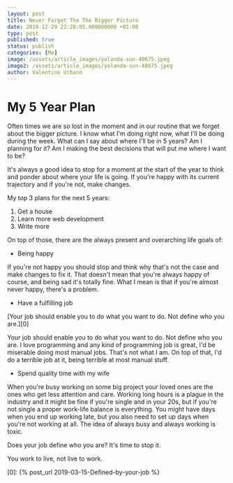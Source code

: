```yaml
---
layout: post
title: Never Forget The The Bigger Picture
date: 2018-12-29 22:28:05.000000000 +01:00
type: post
published: true
status: publish
categories: [Me]
image: /assets/article_images/yolanda-sun-40675.jpeg
image2: /assets/article_images/yolanda-sun-40675.jpeg
author: Valentino Urbano
---
```


# My 5 Year Plan

Often times we are so lost in the moment and in our routine that we forget about the bigger picture. I know what I'm doing right now, what I'll be doing during the week. What can I say about where I'll be in 5 years? Am I planning for it? Am I making the best decisions that will put me where I want to be?

It's always a good idea to stop for a moment at the start of the year to think and ponder about where your life is going. If you're happy with its current trajectory and if you're not, make changes.

My top 3 plans for the next 5 years:

1. Get a house
2. Learn more web development
3. Write more

On top of those, there are the always present and overarching life goals of:

- Being happy

If you're not happy you should stop and think why that's not the case and make changes to fix it. That doesn't mean that you're always happy of course, and being sad it's totally fine. What I mean is that if you're almost never happy, there's a problem.

- Have a fulfilling job

[Your job should enable you to do what you want to do. Not define who you are.][0]

Your job should enable you to do what you want to do. Not define who you are.
I love programming and any kind of programming job is great, I'd be miserable doing most manual jobs. That's not what I am. On top of that, I'd do a terrible job at it, being terrible at most manual stuff.

- Spend quality time with my wife

When you're busy working on some big project your loved ones are the ones who get less attention and care. Working long hours is a plague in the industry and it might be fine if you're single and in your 20s, but if you're not single a proper work-life balance is everything. You might have days when you end up working late, but you also need to set up days when you're not working at all. The idea of always busy and always working is toxic.

Does your job define who you are? It's time to stop it.

You work to live, not live to work.

[0]: {% post_url 2019-03-15-Defined-by-your-job %}
